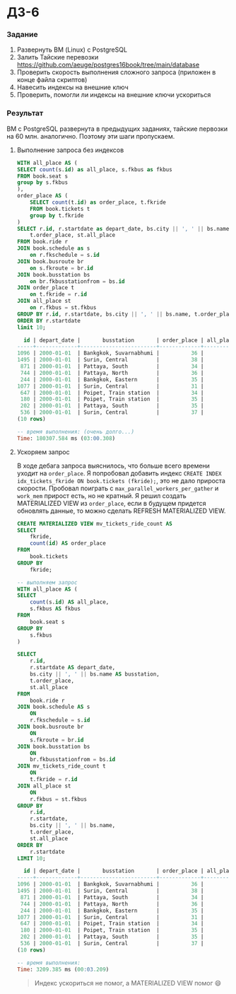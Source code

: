 # ДЗ-6

### Задание

1. Развернуть ВМ (Linux) с PostgreSQL
2. Залить Тайские перевозки
https://github.com/aeuge/postgres16book/tree/main/database
3. Проверить скорость выполнения сложного запроса (приложен в конце файла скриптов)
4. Навесить индексы на внешние ключ
5. Проверить, помогли ли индексы на внешние ключи ускориться

### Результат

ВМ с PostgreSQL развернута в предыдущих заданиях, тайские первозки на 60 млн. аналогично. Поэтому эти шаги пропускаем.

1. Выполнение запроса без индексов

    ```sql
    WITH all_place AS (
    SELECT count(s.id) as all_place, s.fkbus as fkbus
    FROM book.seat s
    group by s.fkbus
    ),
    order_place AS (
        SELECT count(t.id) as order_place, t.fkride
        FROM book.tickets t
        group by t.fkride
    )
    SELECT r.id, r.startdate as depart_date, bs.city || ', ' || bs.name as busstation,  
        t.order_place, st.all_place
    FROM book.ride r
    JOIN book.schedule as s
        on r.fkschedule = s.id
    JOIN book.busroute br
        on s.fkroute = br.id
    JOIN book.busstation bs
        on br.fkbusstationfrom = bs.id
    JOIN order_place t
        on t.fkride = r.id
    JOIN all_place st
        on r.fkbus = st.fkbus
    GROUP BY r.id, r.startdate, bs.city || ', ' || bs.name, t.order_place,st.all_place
    ORDER BY r.startdate
    limit 10;

      id | depart_date |       busstation       | order_place | all_place
    -----+-------------+------------------------+-------------+-----------
    1096 | 2000-01-01  | Bankgkok, Suvarnabhumi |          36 |        40
    1495 | 2000-01-01  | Surin, Central         |          38 |        40
     871 | 2000-01-01  | Pattaya, South         |          34 |        40
     744 | 2000-01-01  | Pattaya, North         |          36 |        40
     244 | 2000-01-01  | Bankgkok, Eastern      |          35 |        40
    1077 | 2000-01-01  | Surin, Central         |          31 |        40
     647 | 2000-01-01  | Poipet, Train station  |          34 |        40
     180 | 2000-01-01  | Poipet, Train station  |          35 |        40
     202 | 2000-01-01  | Pattaya, South         |          35 |        40
     536 | 2000-01-01  | Surin, Central         |          37 |        40
    (10 rows)

    -- время выполнения: (очень долго...)
    Time: 180307.584 ms (03:00.308)
    ``` 
2. Ускоряем запрос

    В ходе дебага запроса выяснилось, что больше всего времени уходит на `order_place`. Я попробовал добавить индекс `CREATE INDEX idx_tickets_fkride ON book.tickets (fkride);`, это не дало прироста скорости. Пробовал поиграть с `max_parallel_workers_per_gather` и `work_mem` прирост есть, но не кратный. Я решил создать MATERIALIZED VIEW из `order_place`, если в будущем придется обновлять данные, то можно сделать REFRESH MATERIALIZED VIEW.

    ```sql
    CREATE MATERIALIZED VIEW mv_tickets_ride_count AS
    SELECT
        fkride,
        count(id) AS order_place
    FROM
        book.tickets
    GROUP BY
        fkride;

    -- выполняем запрос
    WITH all_place AS (
    SELECT
        count(s.id) AS all_place,
        s.fkbus AS fkbus
    FROM
        book.seat s
    GROUP BY
        s.fkbus
    )

    SELECT
        r.id,
        r.startdate AS depart_date,
        bs.city || ', ' || bs.name AS busstation,
        t.order_place,
        st.all_place
    FROM
        book.ride r
    JOIN book.schedule AS s
        ON
        r.fkschedule = s.id
    JOIN book.busroute br
        ON
        s.fkroute = br.id
    JOIN book.busstation bs
        ON
        br.fkbusstationfrom = bs.id
    JOIN mv_tickets_ride_count t
        ON
        t.fkride = r.id
    JOIN all_place st
        ON
        r.fkbus = st.fkbus
    GROUP BY
        r.id,
        r.startdate,
        bs.city || ', ' || bs.name,
        t.order_place,
        st.all_place
    ORDER BY
        r.startdate
    LIMIT 10;

      id | depart_date |       busstation       | order_place | all_place
    -----+-------------+------------------------+-------------+-----------
    1096 | 2000-01-01  | Bankgkok, Suvarnabhumi |          36 |        40
    1495 | 2000-01-01  | Surin, Central         |          38 |        40
     871 | 2000-01-01  | Pattaya, South         |          34 |        40
     744 | 2000-01-01  | Pattaya, North         |          36 |        40
     244 | 2000-01-01  | Bankgkok, Eastern      |          35 |        40
    1077 | 2000-01-01  | Surin, Central         |          31 |        40
     647 | 2000-01-01  | Poipet, Train station  |          34 |        40
     180 | 2000-01-01  | Poipet, Train station  |          35 |        40
     202 | 2000-01-01  | Pattaya, South         |          35 |        40
     536 | 2000-01-01  | Surin, Central         |          37 |        40
    (10 rows)

    -- время выполнения:
    Time: 3209.385 ms (00:03.209)
    ```
    > Индекс ускориться не помог, а MATERIALIZED VIEW помог 😄